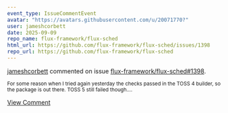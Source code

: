 ```yaml
---
event_type: IssueCommentEvent
avatar: "https://avatars.githubusercontent.com/u/20071770?"
user: jameshcorbett
date: 2025-09-09
repo_name: flux-framework/flux-sched
html_url: https://github.com/flux-framework/flux-sched/issues/1398
repo_url: https://github.com/flux-framework/flux-sched
---
```


<a href='https://github.com/jameshcorbett' target='_blank'>jameshcorbett</a> commented on issue <a href='https://github.com/flux-framework/flux-sched/issues/1398' target='_blank'>flux-framework/flux-sched#1398</a>.

<small>For some reason when I tried again yesterday the checks passed in the TOSS 4 builder, so the package is out there. TOSS 5 still failed though....</small>

<a href='https://github.com/flux-framework/flux-sched/issues/1398' target='_blank'>View Comment</a>